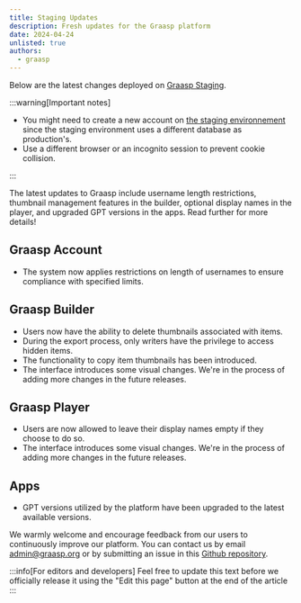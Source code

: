 ```yaml
---
title: Staging Updates
description: Fresh updates for the Graasp platform
date: 2024-04-24
unlisted: true
authors:
  - graasp
---
```


Below are the latest changes deployed on [Graasp Staging](https://builder.stage.graasp.org).

:::warning[Important notes]

- You might need to create a new account on [the staging environnement](https://auth.stage.graasp.org) since the staging environment uses a different database as production's.
- Use a different browser or an incognito session to prevent cookie collision.

:::

The latest updates to Graasp include username length restrictions, thumbnail management features in the builder, optional display names in the player, and upgraded GPT versions in the apps. Read further for more details!

<!-- Everything below this will not be shown in the post overview -->
<!-- truncate -->

## Graasp Account

- The system now applies restrictions on length of usernames to ensure compliance with specified limits.

## Graasp Builder

- Users now have the ability to delete thumbnails associated with items.
- During the export process, only writers have the privilege to access hidden items.
- The functionality to copy item thumbnails has been introduced.
- The interface introduces some visual changes. We're in the process of adding more changes in the future releases.

## Graasp Player

- Users are now allowed to leave their display names empty if they choose to do so.
- The interface introduces some visual changes. We're in the process of adding more changes in the future releases.

## Apps

- GPT versions utilized by the platform have been upgraded to the latest available versions.

<!-- Generic message -->

We warmly welcome and encourage feedback from our users to continuously improve our platform. You can contact us by email [admin@graasp.org](mailto:admin@graasp.org) or by submitting an issue in this [Github repository](https://github.com/graasp/graasp-feedback).

:::info[For editors and developers]
Feel free to update this text before we officially release it using the "Edit this page" button at the end of the article
:::
